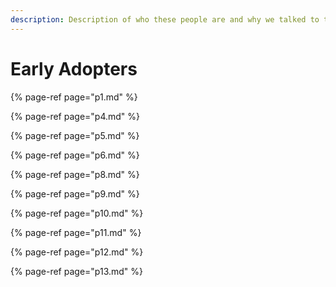 ```yaml
---
description: Description of who these people are and why we talked to them
---
```


# Early Adopters



{% page-ref page="p1.md" %}

{% page-ref page="p4.md" %}

{% page-ref page="p5.md" %}

{% page-ref page="p6.md" %}

{% page-ref page="p8.md" %}

{% page-ref page="p9.md" %}

{% page-ref page="p10.md" %}

{% page-ref page="p11.md" %}

{% page-ref page="p12.md" %}

{% page-ref page="p13.md" %}

